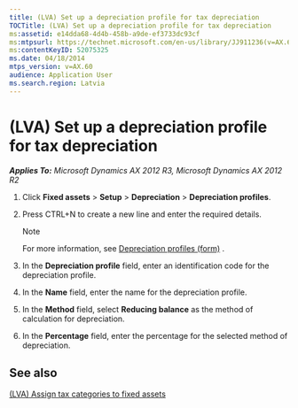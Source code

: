 ```yaml
---
title: (LVA) Set up a depreciation profile for tax depreciation
TOCTitle: (LVA) Set up a depreciation profile for tax depreciation
ms:assetid: e14dda68-4d4b-458b-a9de-ef3733dc93cf
ms:mtpsurl: https://technet.microsoft.com/en-us/library/JJ911236(v=AX.60)
ms:contentKeyID: 52075325
ms.date: 04/18/2014
mtps_version: v=AX.60
audience: Application User
ms.search.region: Latvia
---
```


# (LVA) Set up a depreciation profile for tax depreciation 


_**Applies To:** Microsoft Dynamics AX 2012 R3, Microsoft Dynamics AX 2012 R2_

1.  Click **Fixed assets** \> **Setup** \> **Depreciation** \> **Depreciation profiles**.

2.  Press CTRL+N to create a new line and enter the required details.
    

    > [!NOTE]
    > <P>For more information, see <A href="https://technet.microsoft.com/en-us/library/aa549887(v=ax.60)">Depreciation profiles (form)</A> .</P>



3.  In the **Depreciation profile** field, enter an identification code for the depreciation profile.

4.  In the **Name** field, enter the name for the depreciation profile.

5.  In the **Method** field, select **Reducing balance** as the method of calculation for depreciation.

6.  In the **Percentage** field, enter the percentage for the selected method of depreciation.

## See also

[(LVA) Assign tax categories to fixed assets](lva-assign-tax-categories-to-fixed-assets.md)

  


